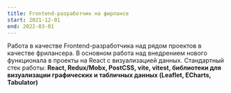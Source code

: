 ```yaml
---
title: Frontend-разработчик на фирлансе
start: 2021-12-01
end: 2022-03-01
---
```


Работа в качестве Frontend-разработчика над рядом проектов в качестве фрилансера. В основном работа над внедрением нового функционала в проекты на React с визуализацией данных. Стандартный стек работы: **React, Redux/Mobx, PostCSS, vite, vitest, библиотеки для визуализации графических и табличных данных (Leaflet, ECharts, Tabulator)**
